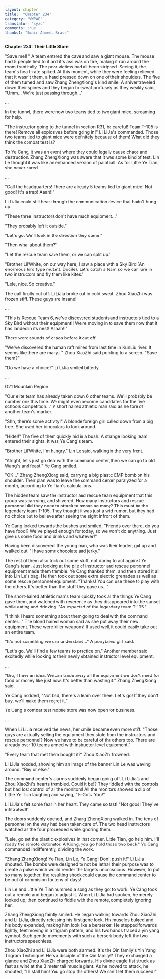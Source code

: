 ```yaml
---
layout: chapter
title:  "Chapter 234"
category: "VWPWE"
translator: "syzc"
comments: true
thanks1: "Umair Ahmed, Brass"
---
```


**Chapter 234: Their Little Store**

"Save me!! " A team entered the cave and saw a giant mouse. The mouse had 5 people tied to it and it's ass was on fire, making it run around the room frantically. The poor victims had all been stripped. Seeing it, the team's heart-rate spiked. At this moment, while they were feeling relieved that it wasn't them, a hand pressed down on one of their shoulders. The five of them turned and saw Zhang ZhengXiong's kind smile. A shiver traveled down their spines and they began to sweat profusely as they weakly said, "Umm... We're just passing through..."

...

In the tunnel, there were now two teams tied to two giant mice, screaming for help.

"The instructor going to the tunnel in section R31, be careful! Team T-105 is there! Remove all explosives before going in!" Li LiJia's commanded. Those two teams tied to giant mice were definitely because of them! What did they think the combat test is?

To Ye Cang, it was an event where they could legally cause chaos and destruction. Zhang ZhengXiong was aware that it was some kind of test. Lin Le thought it was like an enhanced version of paintball. As for Little Ye Tian, she never cared...

...

"Call the headquarters! There are already 5 teams tied to giant mice! Not good! It's a trap! Aaah!!"

Li LiJia could still hear through the communication device that hadn't hung up.

"These three instructors don't have much equipment..."

"They probably left it outside."

"Let's go. We'll look in the direction they came."

"Then what about them?"

"Let the rescue team save them, or we can split up."

"Brother Lil'White, on our way here, I saw a place with a Sky Bird (An enormous bird type mutant. Docile). Let's catch a team so we can lure in two instructors and fly them like kites."

"Lele, nice. So creative."

The call finally cut off. Li LiJia broke out in cold sweat. Zhou XiaoZhi was frozen stiff. These guys are insane!

...

"This is Rescue Team 6, we've discovered students and instructors tied to a Sky Bird without their equipment!! We're moving in to save them now that it has landed in its nest! Aaaah!!"

There were sounds of chaos before it cut off.

"We've discovered the human raft mines from last time in KunLiu river. It seems like there are many..." Zhou XiaoZhi said pointing to a screen. "Save them?"

"Do we have a choice?" Li LiJia smiled bitterly.

...

G21 Mountain Region.

"Our elite team has already taken down 6 other teams. We'll probably be number one this time. We might even become candidates for the five schools competition..." A short haired athletic man said as he tore of another team's marker.

"Shh, there's some activity!" A blonde foreign girl called down from a big tree. She used her binoculars to look around.

"Hide!!" The five of them quickly hid in a bush. A strange looking team entered their sights. It was Ye Cang's team.

"Brother Lil'White, I'm hungry." Lin Le said, walking in the very front.

"Alright, let's just go deal with the command center, then we can go to old Wang's and feast." Ye Cang smiled.

"OK..." Zhang ZhengXiong said, carrying a big plastic EMP bomb on his shoulder. Their plan was to leave the command center paralyzed for a month, according to Ye Tian's calculations.

The hidden team saw the instructor and rescue team equipment that this group was carrying, and shivered. How many instructors and rescue personnel did they need to attack to amass so many? This must be the legendary team T-105. They thought it was just a wild rumor, but they had no choice but to believe after seeing the sight infront of them.

Ye Cang looked towards the bushes and smiled, "Friends over there, do you have food!? We've played enough for today, so we won't do anything. Just give us some food and drinks and whatever!"

Having been discovered, the young man, who was their leader, got up and walked out. "I have some chocolate and jerky."

The rest of them also took out some stuff, not daring to act against Ye Cang's team. Just looking at the pile of instructor and rescue personnel equipment made them tremble. Ye Cang thanked them, and then stored it all into Lin Le's bag. He then took out some extra electric grenades as well as some rescue personnel equipment. "Thanks! You can use these to play with the others. It's better than the stuff they gave us..."

The short-haired athletic man's team quickly took all the things Ye Cang gave them, and watched with reverence as they disappeared into the sunset while eating and drinking. "As expected of the legendary team T-105."

"I think I heard something about them going to deal with the command center..." The blond haired woman said as she put away their new equipment. These were killer weapons! If used well, it could easily take out an entire team.

"It's not something we can understand..." A ponytailed girl said.

"Let's go. We'll find a few teams to practice on." Another member said excitedly while looking at their newly obtained instructor level equipment.

...

"Bro, I have an idea. We can trade away all the equipment we don't need for food or money like just now. It's better than wasting it." Zhang ZhengXiong said.

Ye Cang nodded, "Not bad, there's a team over there. Let's go! If they don't buy, we'll make them regret it."

Ye Cang's combat test mobile store was now open for business.

...

When Li LiJia received the news, her smile became even more stiff. "Those guys are actually selling the equipment they stole from the instructors and rescue personnel? Now we have to be careful of the others too. There are already over 10 teams armed with instructor level equipment."

"Every team that met them bought it?" Zhou XiaoZhi frowned.

Li LiJia nodded, showing him an image of the banner Lin Le was waving around. "Buy or else."

The command center's alarms suddenly began going off. Li LiJia's and Zhou XiaoZhi's hearts trembled. Could it be!? They fiddled with the controls but had lost control of all the monitors! All the monitors showed a clip of Little Ye Tian laughing and saying, "I~ Got~ You!"

Li LiJia's felt some fear in her heart. They came so fast! "Not good! They've infiltrated!!"

The doors suddenly opened, and Zhang ZhengXiong walked in. The tens of personnel on the way had been taken care of. The two head instructors watched as the four proceeded while ignoring them.

"Lele, go set the plastic explosives in that corner. Little Tian, go help him. I'll ready the remote detonator. A'Xiong, you go hold those two back." Ye Cang commanded indifferently, dividing the work.

"Zhang ZhengXiong! Ye Tian, Lin Le, Ye Cang! Don't push it!" Li LiJia shouted. The bombs were designed to not be lethal, their purpose was to create a pulse which would render the targets unconscious. However, to put so many together, the resulting shock could cause the command center to be out of commision for tens of days!

Lin Le and Little Ye Tian hummed a song as they got to work. Ye Cang took out a remote and began to adjust it. When Li LiJia had spoken, he merely looked up, then continued to fiddle with the remote, completely ignoring her.

Zhang ZhengXiong faintly smiled. He began walking towards Zhou XiaoZhi and Li LiJia, directly releasing his first gene lock. His muscles bulged and his body expanded, making him look like a berserker. He stepped forwards lightly, feet moving in a trigram pattern, and his two hands traced a yin yang symbol. Such gentle movements with such a berserk body left the two instructors speechless.

Zhou XiaoZhi and Li LiJia were both alarmed. It's the Qin family's Yin Yang Trigram Technique! He's a disciple of the Qin family!? They exchanged a glance and Zhou XiaoZhi charged forwards. His divine eagle fist struck as fast as wind at the 3 meter tall muscle giant. As he moved to attack, he shouted, "I'll stall him! You go stop the others! We can't let them succeed!"
